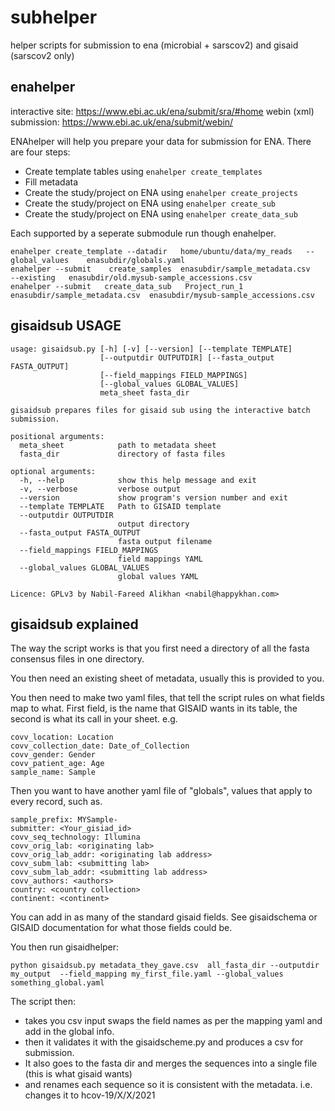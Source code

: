 # subhelper
helper scripts for submission to ena (microbial + sarscov2) and gisaid (sarscov2 only)

## enahelper

interactive site: https://www.ebi.ac.uk/ena/submit/sra/#home
webin (xml) submission: https://www.ebi.ac.uk/ena/submit/webin/

ENAhelper will help you prepare your data for submission for ENA. 
There are four steps: 


* Create template tables using `enahelper create_templates` 
* Fill metadata 
* Create the study/project on ENA using `enahelper create_projects` 
* Create the study/project on ENA using `enahelper create_sub` 
* Create the study/project on ENA using `enahelper create_data_sub`

Each supported by a seperate submodule run though enahelper.

```
enahelper create_template --datadir   home/ubuntu/data/my_reads   --global_values    enasubdir/globals.yaml 
enahelper --submit    create_samples  enasubdir/sample_metadata.csv   --existing   enasubdir/old.mysub-sample_accessions.csv
enahelper --submit   create_data_sub   Project_run_1    enasubdir/sample_metadata.csv  enasubdir/mysub-sample_accessions.csv 
```



## gisaidsub USAGE

```
usage: gisaidsub.py [-h] [-v] [--version] [--template TEMPLATE]
                    [--outputdir OUTPUTDIR] [--fasta_output FASTA_OUTPUT]
                    [--field_mappings FIELD_MAPPINGS]
                    [--global_values GLOBAL_VALUES]
                    meta_sheet fasta_dir

gisaidsub prepares files for gisaid sub using the interactive batch
submission.

positional arguments:
  meta_sheet            path to metadata sheet
  fasta_dir             directory of fasta files

optional arguments:
  -h, --help            show this help message and exit
  -v, --verbose         verbose output
  --version             show program's version number and exit
  --template TEMPLATE   Path to GISAID template
  --outputdir OUTPUTDIR
                        output directory
  --fasta_output FASTA_OUTPUT
                        fasta output filename
  --field_mappings FIELD_MAPPINGS
                        field mappings YAML
  --global_values GLOBAL_VALUES
                        global values YAML

Licence: GPLv3 by Nabil-Fareed Alikhan <nabil@happykhan.com>
```

## gisaidsub explained 

The way the script works is that you first need a directory of all the fasta consensus files in one directory. 

You then need an existing sheet of metadata, usually this is provided to you. 

You then need to make two yaml files, that tell the script rules on what fields map to what. 
First field, is the name that GISAID wants in its table, the second is what its call in your sheet. 
e.g.
```
covv_location: Location
covv_collection_date: Date_of_Collection
covv_gender: Gender
covv_patient_age: Age
sample_name: Sample
```

Then you want to have another yaml file of "globals", values that apply to every record, such as. 
```
sample_prefix: MYSample-
submitter: <Your_gisiad_id>
covv_seq_technology: Illumina
covv_orig_lab: <originating lab>
covv_orig_lab_addr: <originating lab address>
covv_subm_lab: <submitting lab>
covv_subm_lab_addr: <submitting lab address> 
covv_authors: <authors>
country: <country collection>
continent: <continent>
```
You can add in as many of the standard gisaid fields. See gisaidschema or GISAID documentation for what those fields could be. 


You then run gisaidhelper:
```
python gisaidsub.py metadata_they_gave.csv  all_fasta_dir --outputdir my_output  --field_mapping my_first_file.yaml --global_values something_global.yaml  
```

The script then:

* takes you csv input swaps the field names as per the mapping yaml and add in the global info. 
* then it validates it with the gisaidscheme.py and produces a csv for submission. 
* It also goes to the fasta dir and merges the sequences into a single file (this is what gisaid wants) 
* and renames each sequence so it is consistent with the metadata. i.e. changes it to hcov-19/X/X/2021

